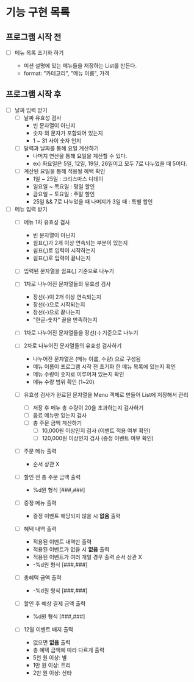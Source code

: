 # 기능 구현 목록

## 프로그램 시작 전

- [ ]  메뉴 목록 초기화 하기

    - 미션 설명에 있는 메뉴들을 저장하는 List를 만든다.
    - format: "카테고리", "메뉴 이름", 가격

## 프로그램 시작 후

- [ ] 날짜 입력 받기
    - [ ] 날짜 유효성 검사
        - 빈 문자열이 아닌지
        - 숫자 외 문자가 포함되어 있는지
        - 1 ~ 31 사이 숫자 인지
    - [ ] 달력과 날짜를 통해 요일 계산하기
        - 나머지 연산을 통해 요일을 계산할 수 있다.
        - ex) 화요일은 5일, 12일, 19일, 26일이고 모두 7로 나누었을 때 5이다.
    - [ ] 계산된 요일을 통해 적용될 혜택 확인
        - 1일 ~ 25일 : 크리스마스 디데이 
        - 일요일 ~ 목요일 : 평일 할인
        - 금요일 ~ 토요일 : 주말 할인
        - 25일 && 7로 나누었을 때 나머지가 3일 때 : 특별 할인
- [ ] 메뉴 입력 받기 
    - [ ] 메뉴 1차 유효성 검사
        - 빈 문자열이 아닌지
        - 쉼표(,)가 2개 이상 연속되는 부분이 있는지
        - 쉼표(,)로 입력이 시작하는지
        - 쉼표(,)로 입력이 끝나는지
    
    - [ ] 입력된 문자열을 쉼표(,) 기준으로 나누기
    - [ ] 1차로 나누어진 문자열들의 유효성 검사
        - 장선(-)이 2개 이상 연속되는지
        - 장선(-)으로 시작되는지
        - 장선(-)으로 끝나는지
        - "한글-숫자" 꼴을 만족하는지
    - [ ] 1차로 나누어진 문자열들을 장선(-) 기준으로 나누기
    - [ ] 2차로 나누어진 문자열들의 유효성 검사하기
        - 나누어진 문자열은 (메뉴 이름, 수량) 으로 구성됨
        - 메뉴 이름이 프로그램 시작 전 초기화 한 메뉴 목록에 있는지 확인
        - 메뉴 수량이 숫자로 이루어져 있는지 확인
        - 메뉴 수량 범위 확인 (1~20)
    - [ ] 유효성 검사가 완료된 문자열을 Menu 객체로 만들어 List에 저장해서 관리
        - [ ] 저장 후 메뉴 총 수량이 20을 초과하는지 검사하기
        - [ ] 음료 메뉴만 있는지 검사
        - [ ] 총 주문 금액 계산하기
            - [ ] 10,000원 이상인지 검사 (이벤트 적용 여부 확인)
            - [ ] 120,000원 이상인지 검사 (증정 이벤트 여부 확인)
    - [ ] 주문 메뉴 출력
        - 순서 상관 X
    - [ ] 할인 전 총 주문 금액 출력
        - %d원 형식 [###,###]
    - [ ] 증정 메뉴 출력
        - 증정 이벤트 해당되지 않을 시 **없음** 출력
    - [ ] 혜택 내역 출력
        - 적용된 이벤트 내역만 출력
        - 적용된 이벤트가 없을 시 **없음** 출력
        - 적용된 이벤트가 여러 개일 경우 출력 순서 상관 X
        - -%d원 형식 [###,###]
    - [ ] 총혜택 금액 출력
        - -%d원 형식 [###,###]
    - [ ] 할인 후 예상 결제 금액 출력
        - %d원 형식 [###,###]
    - [ ] 12월 이벤트 배지 출력
        - 없으면 **없음** 출력
        - 총 혜택 금액에 따라 다르게 출력
        - 5천 원 이상: 별
        - 1만 원 이상: 트리
        - 2만 원 이상: 산타
